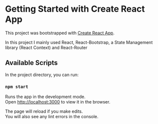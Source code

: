 # Getting Started with Create React App

This project was bootstrapped with [Create React App](https://github.com/facebook/create-react-app).

In this project I mainly used React, React-Bootstrap, a State Management library (React Context) and React-Router

## Available Scripts

In the project directory, you can run:

### `npm start`

Runs the app in the development mode.\
Open [http://localhost:3000](http://localhost:3000) to view it in the browser.

The page will reload if you make edits.\
You will also see any lint errors in the console.
